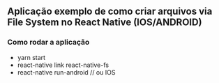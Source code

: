 ## Aplicação exemplo de como criar arquivos via File System no React Native (IOS/ANDROID)
### Como rodar a aplicação
- yarn start
- react-native link react-native-fs
- react-native run-android // ou IOS

